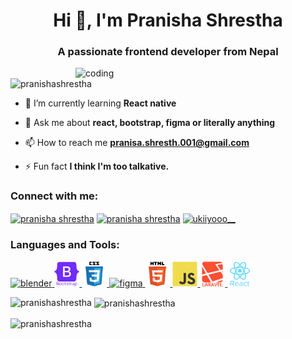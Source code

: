 <h1 align="center">Hi 👋, I'm Pranisha Shrestha</h1>
<h3 align="center">A passionate frontend developer from Nepal</h3>
<img align="right" alt="coding" width="400" src="https://media.tenor.com/QVC1Nmb9TwUAAAAi/coding.gif">

<p align="left"> <img src="https://komarev.com/ghpvc/?username=pranishashrestha&label=Profile%20views&color=0e75b6&style=flat" alt="pranishashrestha" /> </p>

- 🌱 I’m currently learning **React native**

- 💬 Ask me about **react, bootstrap, figma or literally anything**

- 📫 How to reach me **pranisa.shresth.001@gmail.com**

- ⚡ Fun fact **I think I'm too talkative.**

<h3 align="left">Connect with me:</h3>
<p align="left">
<a href="https://linkedin.com/in/pranisha shrestha" target="blank"><img align="center" src="https://raw.githubusercontent.com/rahuldkjain/github-profile-readme-generator/master/src/images/icons/Social/linked-in-alt.svg" alt="pranisha shrestha" height="30" width="40" /></a>
<a href="https://fb.com/pranisha shrestha" target="blank"><img align="center" src="https://raw.githubusercontent.com/rahuldkjain/github-profile-readme-generator/master/src/images/icons/Social/facebook.svg" alt="pranisha shrestha" height="30" width="40" /></a>
<a href="https://instagram.com/ukiiyooo__" target="blank"><img align="center" src="https://raw.githubusercontent.com/rahuldkjain/github-profile-readme-generator/master/src/images/icons/Social/instagram.svg" alt="ukiiyooo__" height="30" width="40" /></a>
</p>

<h3 align="left">Languages and Tools:</h3>
<p align="left"> <a href="https://www.blender.org/" target="_blank" rel="noreferrer"> <img src="https://download.blender.org/branding/community/blender_community_badge_white.svg" alt="blender" width="40" height="40"/> </a> <a href="https://getbootstrap.com" target="_blank" rel="noreferrer"> <img src="https://raw.githubusercontent.com/devicons/devicon/master/icons/bootstrap/bootstrap-plain-wordmark.svg" alt="bootstrap" width="40" height="40"/> </a> <a href="https://www.w3schools.com/css/" target="_blank" rel="noreferrer"> <img src="https://raw.githubusercontent.com/devicons/devicon/master/icons/css3/css3-original-wordmark.svg" alt="css3" width="40" height="40"/> </a> <a href="https://www.figma.com/" target="_blank" rel="noreferrer"> <img src="https://www.vectorlogo.zone/logos/figma/figma-icon.svg" alt="figma" width="40" height="40"/> </a> <a href="https://www.w3.org/html/" target="_blank" rel="noreferrer"> <img src="https://raw.githubusercontent.com/devicons/devicon/master/icons/html5/html5-original-wordmark.svg" alt="html5" width="40" height="40"/> </a> <a href="https://developer.mozilla.org/en-US/docs/Web/JavaScript" target="_blank" rel="noreferrer"> <img src="https://raw.githubusercontent.com/devicons/devicon/master/icons/javascript/javascript-original.svg" alt="javascript" width="40" height="40"/> </a> <a href="https://laravel.com/" target="_blank" rel="noreferrer"> <img src="https://raw.githubusercontent.com/devicons/devicon/master/icons/laravel/laravel-plain-wordmark.svg" alt="laravel" width="40" height="40"/> </a> <a href="https://reactjs.org/" target="_blank" rel="noreferrer"> <img src="https://raw.githubusercontent.com/devicons/devicon/master/icons/react/react-original-wordmark.svg" alt="react" width="40" height="40"/> </a> </p>

<p><img align="left" src="https://github-readme-stats.vercel.app/api/top-langs?username=pranishashrestha&show_icons=true&locale=en&layout=compact" alt="pranishashrestha" /></p>

<p>&nbsp;<img align="center" src="https://github-readme-stats.vercel.app/api?username=pranishashrestha&show_icons=true&locale=en" alt="pranishashrestha" /></p>

<p><img align="center" src="https://github-readme-streak-stats.herokuapp.com/?user=pranishashrestha&" alt="pranishashrestha" /></p>

